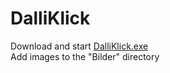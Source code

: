 # DalliKlick
 
Download and start 
<a href="/builds/DalliKlick.exe" download>
    DalliKlick.exe
</a>
<br/>Add images to the "Bilder" directory